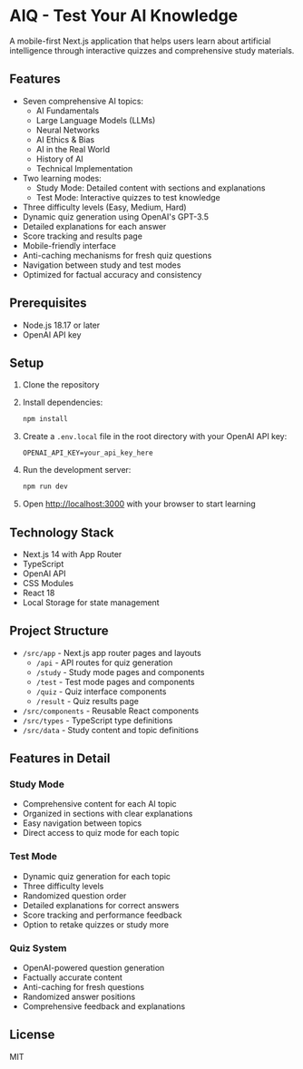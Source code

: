 # AIQ - Test Your AI Knowledge

A mobile-first Next.js application that helps users learn about artificial intelligence through interactive quizzes and comprehensive study materials.

## Features

- Seven comprehensive AI topics:
  - AI Fundamentals
  - Large Language Models (LLMs)
  - Neural Networks
  - AI Ethics & Bias
  - AI in the Real World
  - History of AI
  - Technical Implementation
- Two learning modes:
  - Study Mode: Detailed content with sections and explanations
  - Test Mode: Interactive quizzes to test knowledge
- Three difficulty levels (Easy, Medium, Hard)
- Dynamic quiz generation using OpenAI's GPT-3.5
- Detailed explanations for each answer
- Score tracking and results page
- Mobile-friendly interface
- Anti-caching mechanisms for fresh quiz questions
- Navigation between study and test modes
- Optimized for factual accuracy and consistency

## Prerequisites

- Node.js 18.17 or later
- OpenAI API key

## Setup

1. Clone the repository
2. Install dependencies:

   ```bash
   npm install
   ```

3. Create a `.env.local` file in the root directory with your OpenAI API key:

   ```
   OPENAI_API_KEY=your_api_key_here
   ```

4. Run the development server:

   ```bash
   npm run dev
   ```

5. Open [http://localhost:3000](http://localhost:3000) with your browser to start learning

## Technology Stack

- Next.js 14 with App Router
- TypeScript
- OpenAI API
- CSS Modules
- React 18
- Local Storage for state management

## Project Structure

- `/src/app` - Next.js app router pages and layouts
  - `/api` - API routes for quiz generation
  - `/study` - Study mode pages and components
  - `/test` - Test mode pages and components
  - `/quiz` - Quiz interface components
  - `/result` - Quiz results page
- `/src/components` - Reusable React components
- `/src/types` - TypeScript type definitions
- `/src/data` - Study content and topic definitions

## Features in Detail

### Study Mode

- Comprehensive content for each AI topic
- Organized in sections with clear explanations
- Easy navigation between topics
- Direct access to quiz mode for each topic

### Test Mode

- Dynamic quiz generation for each topic
- Three difficulty levels
- Randomized question order
- Detailed explanations for correct answers
- Score tracking and performance feedback
- Option to retake quizzes or study more

### Quiz System

- OpenAI-powered question generation
- Factually accurate content
- Anti-caching for fresh questions
- Randomized answer positions
- Comprehensive feedback and explanations

## License

MIT
